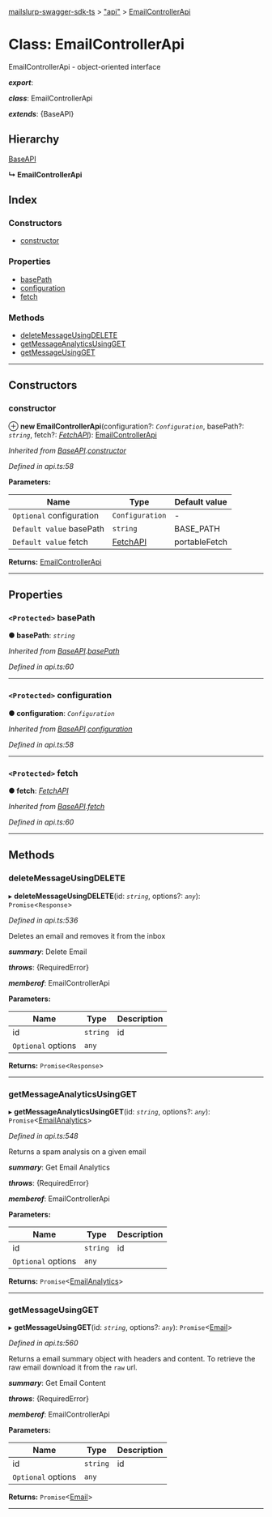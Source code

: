 [mailslurp-swagger-sdk-ts](../README.md) > ["api"](../modules/_api_.md) > [EmailControllerApi](../classes/_api_.emailcontrollerapi.md)

# Class: EmailControllerApi

EmailControllerApi - object-oriented interface

*__export__*: 

*__class__*: EmailControllerApi

*__extends__*: {BaseAPI}

## Hierarchy

 [BaseAPI](_api_.baseapi.md)

**↳ EmailControllerApi**

## Index

### Constructors

* [constructor](_api_.emailcontrollerapi.md#constructor)

### Properties

* [basePath](_api_.emailcontrollerapi.md#basepath)
* [configuration](_api_.emailcontrollerapi.md#configuration)
* [fetch](_api_.emailcontrollerapi.md#fetch)

### Methods

* [deleteMessageUsingDELETE](_api_.emailcontrollerapi.md#deletemessageusingdelete)
* [getMessageAnalyticsUsingGET](_api_.emailcontrollerapi.md#getmessageanalyticsusingget)
* [getMessageUsingGET](_api_.emailcontrollerapi.md#getmessageusingget)

---

## Constructors

<a id="constructor"></a>

###  constructor

⊕ **new EmailControllerApi**(configuration?: *`Configuration`*, basePath?: *`string`*, fetch?: *[FetchAPI](../interfaces/_api_.fetchapi.md)*): [EmailControllerApi](_api_.emailcontrollerapi.md)

*Inherited from [BaseAPI](_api_.baseapi.md).[constructor](_api_.baseapi.md#constructor)*

*Defined in api.ts:58*

**Parameters:**

| Name | Type | Default value |
| ------ | ------ | ------ |
| `Optional` configuration | `Configuration` | - |
| `Default value` basePath | `string` |  BASE_PATH |
| `Default value` fetch | [FetchAPI](../interfaces/_api_.fetchapi.md) |  portableFetch |

**Returns:** [EmailControllerApi](_api_.emailcontrollerapi.md)

___

## Properties

<a id="basepath"></a>

### `<Protected>` basePath

**● basePath**: *`string`*

*Inherited from [BaseAPI](_api_.baseapi.md).[basePath](_api_.baseapi.md#basepath)*

*Defined in api.ts:60*

___
<a id="configuration"></a>

### `<Protected>` configuration

**● configuration**: *`Configuration`*

*Inherited from [BaseAPI](_api_.baseapi.md).[configuration](_api_.baseapi.md#configuration)*

*Defined in api.ts:58*

___
<a id="fetch"></a>

### `<Protected>` fetch

**● fetch**: *[FetchAPI](../interfaces/_api_.fetchapi.md)*

*Inherited from [BaseAPI](_api_.baseapi.md).[fetch](_api_.baseapi.md#fetch)*

*Defined in api.ts:60*

___

## Methods

<a id="deletemessageusingdelete"></a>

###  deleteMessageUsingDELETE

▸ **deleteMessageUsingDELETE**(id: *`string`*, options?: *`any`*): `Promise`<`Response`>

*Defined in api.ts:536*

Deletes an email and removes it from the inbox

*__summary__*: Delete Email

*__throws__*: {RequiredError}

*__memberof__*: EmailControllerApi

**Parameters:**

| Name | Type | Description |
| ------ | ------ | ------ |
| id | `string` |  id |
| `Optional` options | `any` |

**Returns:** `Promise`<`Response`>

___
<a id="getmessageanalyticsusingget"></a>

###  getMessageAnalyticsUsingGET

▸ **getMessageAnalyticsUsingGET**(id: *`string`*, options?: *`any`*): `Promise`<[EmailAnalytics](../interfaces/_api_.emailanalytics.md)>

*Defined in api.ts:548*

Returns a spam analysis on a given email

*__summary__*: Get Email Analytics

*__throws__*: {RequiredError}

*__memberof__*: EmailControllerApi

**Parameters:**

| Name | Type | Description |
| ------ | ------ | ------ |
| id | `string` |  id |
| `Optional` options | `any` |

**Returns:** `Promise`<[EmailAnalytics](../interfaces/_api_.emailanalytics.md)>

___
<a id="getmessageusingget"></a>

###  getMessageUsingGET

▸ **getMessageUsingGET**(id: *`string`*, options?: *`any`*): `Promise`<[Email](../interfaces/_api_.email.md)>

*Defined in api.ts:560*

Returns a email summary object with headers and content. To retrieve the raw email download it from the `raw` url.

*__summary__*: Get Email Content

*__throws__*: {RequiredError}

*__memberof__*: EmailControllerApi

**Parameters:**

| Name | Type | Description |
| ------ | ------ | ------ |
| id | `string` |  id |
| `Optional` options | `any` |

**Returns:** `Promise`<[Email](../interfaces/_api_.email.md)>

___

